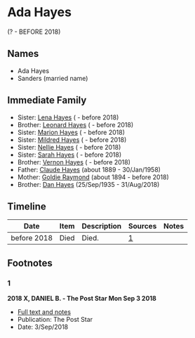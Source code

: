 ﻿---
layout: person
subject_key: i80079834
permalink: /people/i80079834
---

# Ada Hayes
(? - BEFORE 2018)

## Names

* Ada Hayes
* Sanders (married name)

## Immediate Family

* Sister: [Lena Hayes](./@80081989@-lena-hayes-b-d2018.md) ( - before 2018)
* Brother: [Leonard Hayes](./@36021443@-leonard-hayes-b-d2018.md) ( - before 2018)
* Sister: [Marion Hayes](./@15147548@-marion-hayes-b-d2018.md) ( - before 2018)
* Sister: [Mildred Hayes](./@57477342@-mildred-hayes-b-d2018.md) ( - before 2018)
* Sister: [Nellie Hayes](./@5410300@-nellie-hayes-b-d2018.md) ( - before 2018)
* Sister: [Sarah Hayes](./@32431312@-sarah-hayes-b-d2018.md) ( - before 2018)
* Brother: [Vernon Hayes](./@31599970@-vernon-hayes-b-d2018.md) ( - before 2018)
* Father: [Claude Hayes](./@99088640@-claude-hayes-b1889-d1958-1-30.md) (about 1889 - 30/Jan/1958)
* Mother: [Goldie Raymond](./@2876469@-goldie-raymond-b1894-d2018.md) (about 1894 - before 2018)
* Brother: [Dan Hayes](./@76918782@-dan-hayes-b1935-9-25-d2018-8-31.md) (25/Sep/1935 - 31/Aug/2018)

## Timeline

Date | Item | Description | Sources | Notes
---|---|---|---|---
before 2018 | Died | Died. | [1](#1) | 

## Footnotes

### 1

**2018 X, DANIEL B. - The Post Star Mon Sep 3 2018**

* [Full text and notes](../sources/@85440892@-2018-hayes,-daniel-b.-the-post-star-mon-sep-3-2018.md)
* Publication: The Post Star
* Date: 3/Sep/2018

